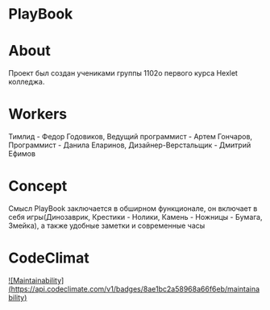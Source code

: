 # PlayBook

# About 
Проект был создан учениками группы 1102o первого курса Hexlet колледжа. 

# Workers
Тимлид - Федор Годовиков, Ведущий программист - Артем Гончаров, Программист - Данила Еларинов, Дизайнер-Верстальщик - Дмитрий Ефимов

# Concept
Смысл PlayBook заключается в обширном функционале, он включает в себя игры(Динозаврик, Крестики - Нолики, Камень - Ножницы - Бумага, Змейка), а также удобные заметки и современные часы

# CodeClimat 
[![Maintainability] (https://api.codeclimate.com/v1/badges/8ae1bc2a58968a66f6eb/maintainability)](https://codeclimate.com/github/TryHardBich/summerProject/maintainability)
